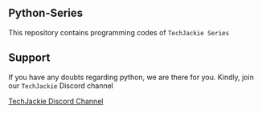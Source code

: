 ## Python-Series

This repository contains programming codes of `TechJackie Series`

## Support

If you have any doubts regarding python, we are there for you. Kindly, join our `TechJackie` Discord channel

[TechJackie Discord Channel](https://discord.gg/95bRhheh)
